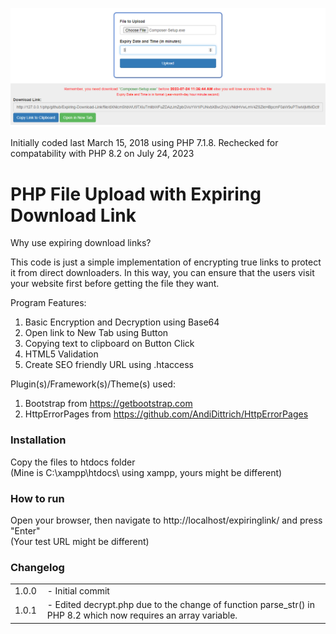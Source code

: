 <p style="text-align: center"><img src="https://github.com/jfpasixm/expiringlink/blob/main/img/screenshot.png" alt="screenshot"></p>

Initially coded last March 15, 2018 using PHP 7.1.8. Rechecked for compatability with PHP 8.2 on July 24, 2023

# PHP File Upload with Expiring Download Link
Why use expiring download links?

This code is just a simple implementation of encrypting true links to protect it
from direct downloaders. In this way, you can ensure that the users visit your
website first before getting the file they want.

Program Features:
1. Basic Encryption and Decryption using Base64
2. Open link to New Tab using Button
3. Copying text to clipboard on Button Click
4. HTML5 Validation
5. Create SEO friendly URL using .htaccess

Plugin(s)/Framework(s)/Theme(s) used:
1. Bootstrap from https://getbootstrap.com
2. HttpErrorPages from https://github.com/AndiDittrich/HttpErrorPages

### Installation

Copy the files to htdocs folder<br>(Mine is C:\xampp\htdocs\ using xampp, yours might be different)

### How to run
Open your browser, then navigate to http://localhost/expiringlink/ and press "Enter"<br>(Your test URL might be different)

### Changelog
<table style="border: none;">
  <tr>
    <td style="padding-right:10px;">1.0.0</td>
    <td>- Initial commit</td>
  </tr>
  <tr>
    <td style="padding-right:10px;">1.0.1</td>
    <td>- Edited decrypt.php due to the change of function parse_str() in PHP 8.2 which now requires an array variable.</td>
  </tr>
</table>